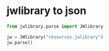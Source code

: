 # jwlibrary to json

```python
from jwlibrary.parse import JWlibrary

jw = JWlibrary("resources.jwlibrary")
jw.parse()

```